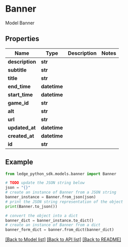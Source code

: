 # Banner

Model Banner

## Properties

Name | Type | Description | Notes
------------ | ------------- | ------------- | -------------
**description** | **str** |  | 
**subtitle** | **str** |  | 
**title** | **str** |  | 
**end_time** | **datetime** |  | 
**start_time** | **datetime** |  | 
**game_id** | **str** |  | 
**alt** | **str** |  | 
**url** | **str** |  | 
**updated_at** | **datetime** |  | 
**created_at** | **datetime** |  | 
**id** | **str** |  | 

## Example

```python
from ledge_python_sdk.models.banner import Banner

# TODO update the JSON string below
json = "{}"
# create an instance of Banner from a JSON string
banner_instance = Banner.from_json(json)
# print the JSON string representation of the object
print(Banner.to_json())

# convert the object into a dict
banner_dict = banner_instance.to_dict()
# create an instance of Banner from a dict
banner_form_dict = banner.from_dict(banner_dict)
```
[[Back to Model list]](../README.md#documentation-for-models) [[Back to API list]](../README.md#documentation-for-api-endpoints) [[Back to README]](../README.md)


